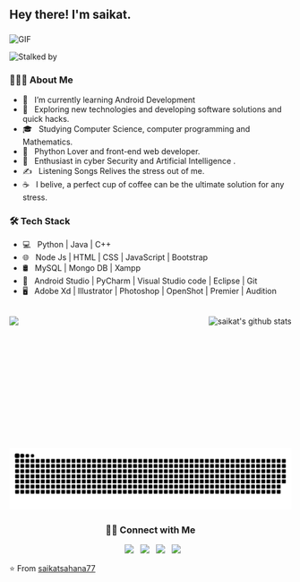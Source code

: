 <h2> Hey there! I'm saikat.</h2>
<div>
  <img align="middle" alt="GIF" src="https://readme-typing-svg.herokuapp.com?lines=I'm+a+Developer;I'm+a++Student;I'm+a+Web+Developer;I'm+a++Freelancer;I+am+a+Youtuber"/>
</div>

![Stalked by](https://komarev.com/ghpvc/?username=saikatsahana77&color=6c5eff)


<h3> 👨🏻‍💻 About Me </h3>

- 🔭 &nbsp; I’m currently learning Android Development
- 🤔 &nbsp; Exploring new technologies and developing software solutions and quick hacks.
- 🎓 &nbsp; Studying Computer Science, computer programming and Mathematics.
- 💼 &nbsp; Phython Lover and front-end web developer.
- 🌱 &nbsp; Enthusiast in cyber Security and Artificial Intelligence .
- ✍️ &nbsp; Listening Songs Relives the stress out of me.
- ☕ &nbsp; I belive, a perfect cup of coffee can be the ultimate solution for any stress. 

<h3>🛠 Tech Stack</h3>

- 💻 &nbsp; Python | Java | C++  
- 🌐 &nbsp; Node Js | HTML | CSS | JavaScript | Bootstrap 
- 🛢 &nbsp; MySQL | Mongo DB | Xampp
- 🔧 &nbsp; Android Studio | PyCharm | Visual Studio code | Eclipse | Git
- 🖥 &nbsp; Adobe Xd | Illustrator | Photoshop | OpenShot | Premier | Audition

<br/>


<div>
<a href="https://github.com/saikatsahana77">
  <img align="left" src="https://github-readme-stats.vercel.app/api/top-langs/?username=saikatsahana77&theme=dark&hide_langs_below=1" />
</a>
<a href="https://github.com/saikatsahana77">
 <img align="right" src="https://github-readme-stats.vercel.app/api?username=saikatsahana77&theme=onedark" alt="saikat's github stats"/> 
</a>
</div>

<br />
<br />
<br />
<br />
<br />
<br />
<br />
<br />
<br />
<br />
<br />
<br />
<br />
<p align="center">
<img src="https://github.com/saikatsahana77/saikatsahana77/blob/output/github-contribution-grid-snake.svg"/>
</p>

<div>
<h3 align="center"> 🤝🏻 Connect with Me </h3>


<p align="center">
&nbsp; <a href="https://twitter.com/sahana_saikat" target="_blank" rel="noopener noreferrer"><img src="https://img.icons8.com/plasticine/100/000000/twitter.png" width="50" /></a>  
&nbsp; <a href="https://www.instagram.com/saikat2811/" target="_blank" rel="noopener noreferrer"><img src="https://img.icons8.com/plasticine/100/000000/instagram-new.png" width="50" /></a>  
&nbsp; <a href="https://www.linkedin.com/in/saikat-sahana-454608118/" target="_blank" rel="noopener noreferrer"><img src="https://img.icons8.com/plasticine/100/000000/linkedin.png" width="50" /></a>
&nbsp; <a href="mailto:saikatsahana91@gmail.com" target="_blank" rel="noopener noreferrer"><img src="https://img.icons8.com/plasticine/100/000000/gmail.png"  width="50" /></a>
</p>
</div>

⭐️ From [saikatsahana77](https://github.com/saikatsahana77)
